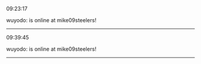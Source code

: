 09:23:17

wuyodo: is online at mike09steelers!

---

09:39:45

wuyodo: is online at mike09steelers!

---

